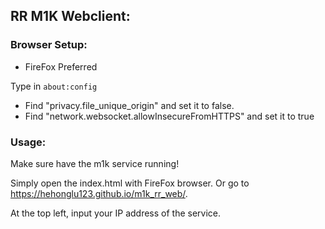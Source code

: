 ## RR M1K Webclient:
### Browser Setup:
* FireFox Preferred

Type in `about:config` 
* Find "privacy.file_unique_origin" and set it to false.
* Find "network.websocket.allowInsecureFromHTTPS" and set it to true

### Usage:
Make sure have the m1k service running!

Simply open the index.html with FireFox browser. Or go to https://hehonglu123.github.io/m1k_rr_web/.

At the top left, input your IP address of the service.


